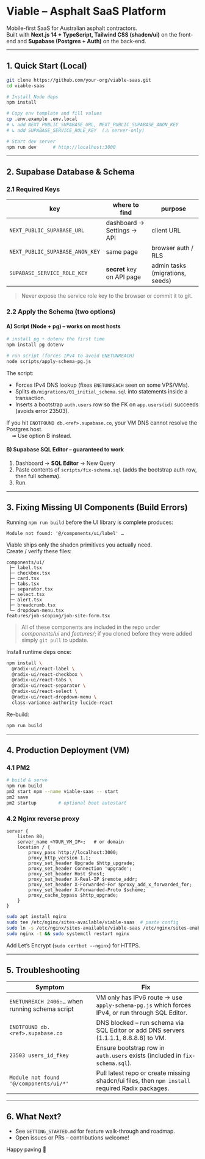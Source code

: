 # Viable – Asphalt SaaS Platform

Mobile-first SaaS for Australian asphalt contractors.  
Built with **Next.js 14 + TypeScript, Tailwind CSS (shadcn/ui)** on the front-end and **Supabase (Postgres + Auth)** on the back-end.

---

## 1. Quick Start (Local)

```bash
git clone https://github.com/your-org/viable-saas.git
cd viable-saas

# Install Node deps
npm install

# Copy env template and fill values
cp .env.example .env.local
# ↳ add NEXT_PUBLIC_SUPABASE_URL, NEXT_PUBLIC_SUPABASE_ANON_KEY
# ↳ add SUPABASE_SERVICE_ROLE_KEY  (⚠️ server-only)

# Start dev server
npm run dev      # http://localhost:3000
```

---

## 2. Supabase Database & Schema

### 2.1 Required Keys

| key | where to find | purpose |
|-----|---------------|---------|
| `NEXT_PUBLIC_SUPABASE_URL` | dashboard → Settings → API | client URL |
| `NEXT_PUBLIC_SUPABASE_ANON_KEY` | same page | browser auth / RLS |
| `SUPABASE_SERVICE_ROLE_KEY` | **secret** key on API page | admin tasks (migrations, seeds) |

> Never expose the service role key to the browser or commit it to git.

### 2.2 Apply the Schema (two options)

#### A) Script (Node + pg) – works on most hosts

```bash
# install pg + dotenv the first time
npm install pg dotenv

# run script (forces IPv4 to avoid ENETUNREACH)
node scripts/apply-schema-pg.js
```

The script:
* Forces IPv4 DNS lookup (fixes `ENETUNREACH` seen on some VPS/VMs).
* Splits `db/migrations/01_initial_schema.sql` into statements inside a transaction.
* Inserts a bootstrap `auth.users` row so the FK on `app.users(id)` succeeds (avoids error 23503).

If you hit `ENOTFOUND db.<ref>.supabase.co`, your VM DNS cannot resolve the Postgres host.  
 ➟ Use option B instead.

#### B) Supabase SQL Editor – guaranteed to work

1. Dashboard → **SQL Editor** → New Query  
2. Paste contents of `scripts/fix-schema.sql` (adds the bootstrap auth row, then full schema).  
3. Run.

---

## 3. Fixing Missing UI Components (Build Errors)

Running `npm run build` before the UI library is complete produces:

```
Module not found: '@/components/ui/label' …
```

Viable ships only the shadcn primitives you actually need.  
Create / verify these files:

```
components/ui/
 ├─ label.tsx
 ├─ checkbox.tsx
 ├─ card.tsx
 ├─ tabs.tsx
 ├─ separator.tsx
 ├─ select.tsx
 ├─ alert.tsx
 ├─ breadcrumb.tsx
 └─ dropdown-menu.tsx
features/job-scoping/job-site-form.tsx
```

> All of these components are included in the repo under *components/ui* and *features/*; if you cloned before they were added simply `git pull` to update.

Install runtime deps once:

```bash
npm install \
  @radix-ui/react-label \
  @radix-ui/react-checkbox \
  @radix-ui/react-tabs \
  @radix-ui/react-separator \
  @radix-ui/react-select \
  @radix-ui/react-dropdown-menu \
  class-variance-authority lucide-react
```

Re-build:

```bash
npm run build
```

---

## 4. Production Deployment (VM)

### 4.1 PM2

```bash
# build & serve
npm run build
pm2 start npm --name viable-saas -- start
pm2 save
pm2 startup        # optional boot autostart
```

### 4.2 Nginx reverse proxy

```nginx
server {
    listen 80;
    server_name <YOUR_VM_IP>;   # or domain
    location / {
        proxy_pass http://localhost:3000;
        proxy_http_version 1.1;
        proxy_set_header Upgrade $http_upgrade;
        proxy_set_header Connection 'upgrade';
        proxy_set_header Host $host;
        proxy_set_header X-Real-IP $remote_addr;
        proxy_set_header X-Forwarded-For $proxy_add_x_forwarded_for;
        proxy_set_header X-Forwarded-Proto $scheme;
        proxy_cache_bypass $http_upgrade;
    }
}
```

```bash
sudo apt install nginx
sudo tee /etc/nginx/sites-available/viable-saas  # paste config
sudo ln -s /etc/nginx/sites-available/viable-saas /etc/nginx/sites-enabled/
sudo nginx -t && sudo systemctl restart nginx
```

Add Let’s Encrypt (`sudo certbot --nginx`) for HTTPS.

---

## 5. Troubleshooting

| Symptom | Fix |
|---------|-----|
| `ENETUNREACH 2406:…` when running schema script | VM only has IPv6 route → use `apply-schema-pg.js` which forces IPv4, or run through SQL Editor. |
| `ENOTFOUND db.<ref>.supabase.co` | DNS blocked – run schema via SQL Editor or add DNS servers (1.1.1.1, 8.8.8.8) to VM. |
| `23503 users_id_fkey` | Ensure bootstrap row in `auth.users` exists (included in `fix-schema.sql`). |
| `Module not found '@/components/ui/*'` | Pull latest repo or create missing shadcn/ui files, then `npm install` required Radix packages. |

---

## 6. What Next?

* See `GETTING_STARTED.md` for feature walk-through and roadmap.
* Open issues or PRs – contributions welcome!

Happy paving 🚧

